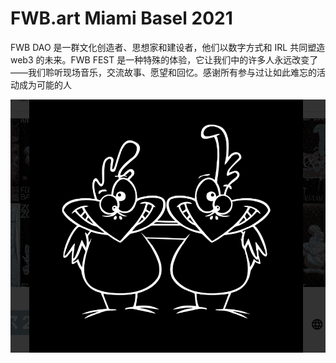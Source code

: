 # FWB.art Miami Basel 2021

FWB DAO 是一群文化创造者、思想家和建设者，他们以数字方式和 IRL 共同塑造 web3 的未来。FWB FEST 是一种特殊的体验，它让我们中的许多人永远改变了——我们聆听现场音乐，交流故事、愿望和回忆。感谢所有参与过让如此难忘的活动成为可能的人

![nft](01.png)


